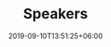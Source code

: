 ---
title: "Speakers"
date: 2019-09-10T13:51:25+06:00
draft: false
description: "Speakers list for the EcoCompute Conference 2024 in Munich, Germany"
---